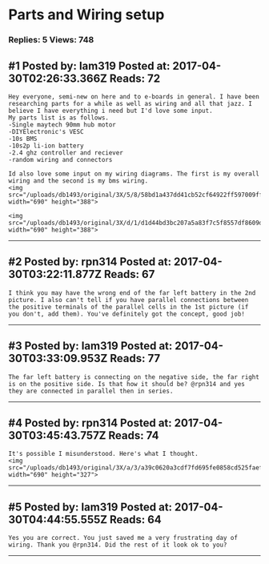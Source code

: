 # Parts and Wiring setup

### Replies: 5 Views: 748

## \#1 Posted by: Iam319 Posted at: 2017-04-30T02:26:33.366Z Reads: 72

```
Hey everyone, semi-new on here and to e-boards in general. I have been researching parts for a while as well as wiring and all that jazz. I believe I have everything i need but I'd love some input.
My parts list is as follows.
-Single maytech 90mm hub motor
-DIYElectronic's VESC
-10s BMS
-10s2p li-ion battery
-2.4 ghz controller and reciever
-random wiring and connectors

Id also love some input on my wiring diagrams. The first is my overall wiring and the second is my bms wiring.
<img src="/uploads/db1493/original/3X/5/8/58bd1a437dd41cb52cf64922ff597009ffd415f6.jpg" width="690" height="388">

<img src="/uploads/db1493/original/3X/d/1/d1d44bd3bc207a5a83f7c5f8557df8609d7885ec.png" width="690" height="388">
```

---
## \#2 Posted by: rpn314 Posted at: 2017-04-30T03:22:11.877Z Reads: 67

```
I think you may have the wrong end of the far left battery in the 2nd picture. I also can't tell if you have parallel connections between the positive terminals of the parallel cells in the 1st picture (if you don't, add them). You've definitely got the concept, good job!
```

---
## \#3 Posted by: Iam319 Posted at: 2017-04-30T03:33:09.953Z Reads: 77

```
The far left battery is connecting on the negative side, the far right is on the positive side. Is that how it should be? @rpn314 and yes they are connected in parallel then in series.
```

---
## \#4 Posted by: rpn314 Posted at: 2017-04-30T03:45:43.757Z Reads: 74

```
It's possible I misunderstood. Here's what I thought.
<img src="/uploads/db1493/original/3X/a/3/a39c0620a3cdf7fd695fe0858cd525faeff5ba75.jpeg" width="690" height="327">
```

---
## \#5 Posted by: Iam319 Posted at: 2017-04-30T04:44:55.555Z Reads: 64

```
Yes you are correct. You just saved me a very frustrating day of wiring. Thank you @rpn314. Did the rest of it look ok to you?
```

---
